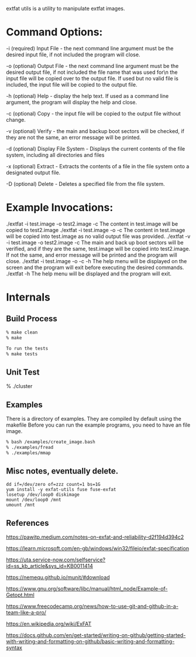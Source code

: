 extfat utils is a utility to manipulate extfat images.

# Command Options:
-i    (required) Input File - the next command line argument must be the desired input file, if not included the program will close.

-o    (optional) Output File - the next command line argument must be the desired output file, if not included the file name that was used for\n
                 the input file will be copied over to the output file.  If used but no valid file is included, the input file will be copied to the 
                 output file.
                 
-h    (optional) Help - display the help text.  If used as a command line argument, the program will display the help and close.

-c    (optional) Copy - the input file will be copied to the output file without change.

-v    (optional) Verify - the main and backup boot sectors will be checked, if they are not the same, an error message will be printed.

-d    (optional) Display File System - Displays the current contents of the file system, including all directories and files

-x    (optional) Extract - Extracts the contents of a file in the file system onto a designated output file.

-D    (optional) Delete - Deletes a specified file from the file system.




# Example Invocations:
./extfat -i test.image -o test2.image -c
        The content in test.image will be copied to test2.image
./extfat -i test.image -o -c
        The content in test.image will be copied into test.image as no valid output file was provided.
./extfat -v -i test.image -o test2.image -c
        The main and back up boot sectors will be verified, and if they are the same, test.image will be copied into test2.image.
        If not the same, and error message will be printed and the program will close.
./extfat -i test.image -o -c -h
        The help menu will be displayed on the screen and the program will exit before executing the desired commands.
./extfat -h
        The help menu will be displayed and the program will exit.


# Internals

## Build Process
```bash
% make clean
% make

To run the tests
% make tests

```
## Unit Test
% ./cluster

## Examples
There is a directory of examples.  They are compiled by default using the makefile
Before you can run the example programs, you need to have an file image.

```bash
% bash /examples/create_image.bash
% ./examples/fread
% ./examples/mmap
```






















## Misc notes, eventually delete.
```
dd if=/dev/zero of=zzz count=1 bs=1G
yum install -y exfat-utils fuse fuse-exfat
losetup /dev/loop0 diskimage 
mount /dev/loop0 /mnt
umount /mnt
```
## References


https://pawitp.medium.com/notes-on-exfat-and-reliability-d2f194d394c2


https://learn.microsoft.com/en-gb/windows/win32/fileio/exfat-specification


https://uta.service-now.com/selfservice?id=ss_kb_article&sys_id=KB0011414


https://nemequ.github.io/munit/#download


https://www.gnu.org/software/libc/manual/html_node/Example-of-Getopt.html


https://www.freecodecamp.org/news/how-to-use-git-and-github-in-a-team-like-a-pro/


https://en.wikipedia.org/wiki/ExFAT


https://docs.github.com/en/get-started/writing-on-github/getting-started-with-writing-and-formatting-on-github/basic-writing-and-formatting-syntax

